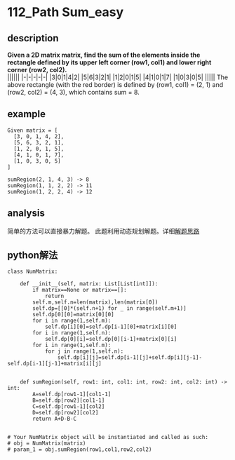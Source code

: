 # 112_Path Sum_easy

## description

**Given a 2D matrix matrix, find the sum of the elements inside the rectangle defined by its upper left corner (row1, col1) and lower right corner (row2, col2).**  
||||||
|-|-|-|-|-|
|3|0|1|4|2|
|5|6|3|2|1|
|1|2|0|1|5|
|4|1|0|1|7|
|1|0|3|0|5|
|||||
The above rectangle (with the red border) is defined by (row1, col1) = (2, 1) and (row2, col2) = (4, 3), which contains sum = 8.


## example

```
Given matrix = [
  [3, 0, 1, 4, 2],
  [5, 6, 3, 2, 1],
  [1, 2, 0, 1, 5],
  [4, 1, 0, 1, 7],
  [1, 0, 3, 0, 5]
]

sumRegion(2, 1, 4, 3) -> 8
sumRegion(1, 1, 2, 2) -> 11
sumRegion(1, 2, 2, 4) -> 12
```

## analysis

简单的方法可以直接暴力解题。
此题利用动态规划解题。详细[解题思路](https://leetcode.com/articles/range-sum-query-2d-immutable/)

## python解法

```
class NumMatrix:

    def __init__(self, matrix: List[List[int]]):
        if matrix==None or matrix==[]:
            return
        self.m,self.n=len(matrix),len(matrix[0])
        self.dp=[[0]*(self.n+1) for _ in range(self.m+1)]
        self.dp[0][0]=matrix[0][0]
        for i in range(1,self.m):
            self.dp[i][0]=self.dp[i-1][0]+matrix[i][0]
        for i in range(1,self.n):
            self.dp[0][i]=self.dp[0][i-1]+matrix[0][i]
        for i in range(1,self.m):
            for j in range(1,self.n):
                self.dp[i][j]=self.dp[i-1][j]+self.dp[i][j-1]-self.dp[i-1][j-1]+matrix[i][j]
        

    def sumRegion(self, row1: int, col1: int, row2: int, col2: int) -> int:
        A=self.dp[row1-1][col1-1]
        B=self.dp[row2][col1-1]
        C=self.dp[row1-1][col2]
        D=self.dp[row2][col2]
        return A+D-B-C


# Your NumMatrix object will be instantiated and called as such:
# obj = NumMatrix(matrix)
# param_1 = obj.sumRegion(row1,col1,row2,col2)
```